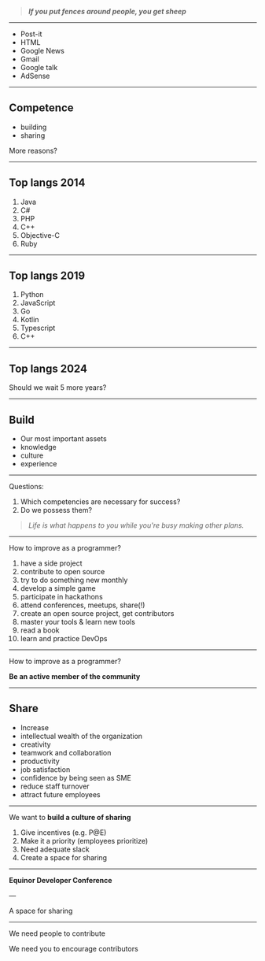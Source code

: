 > _**If you put fences around people, you get sheep**_


---
* Post-it
* HTML
* Google News
* Gmail
* Google talk
* AdSense



---
## Competence

* building
* sharing

More reasons?

---
## Top langs 2014

1. Java
2. C#
3. PHP
4. C++
5. Objective-C
6. Ruby

---
## Top langs 2019

1. Python
2. JavaScript
3. Go
4. Kotlin
5. Typescript
6. C++

---
## Top langs 2024

Should we wait 5 more years?


---
## Build

* Our most important assets
 * knowledge
 * culture
 * experience


---
Questions:
1. Which competencies are necessary for success?
2. Do we possess them?


> _Life is what happens to you while you're busy making other plans._


---
How to improve as a programmer?

1. have a side project
2. contribute to open source
3. try to do something new monthly
4. develop a simple game
5. participate in hackathons
6. attend conferences, meetups, share(!)
7. create an open source project, get contributors
8. master your tools & learn new tools
9. read a book
10. learn and practice DevOps

---
How to improve as a programmer?

**Be an active member of the community**




---
## Share

* Increase
 * intellectual wealth of the organization
 * creativity
 * teamwork and collaboration
 * productivity
 * job satisfaction
 * confidence by being seen as SME
* reduce staff turnover
* attract future employees


---
We want to **build a culture of sharing**

1. Give incentives (e.g. P@E)
1. Make it a priority (employees prioritize)
1. Need adequate slack
1. Create a space for sharing


---
**Equinor Developer Conference**

—

A space for sharing

---
We need people to contribute

We need you to encourage contributors
